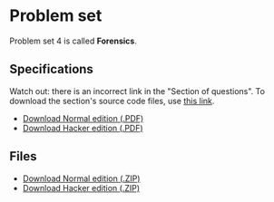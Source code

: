 # Problem set

Problem set 4 is called **Forensics**.

## Specifications

Watch out: there is an incorrect link in the "Section of questions". To
download the section's source code files, use [this link].

[this link]: http://cdn.cs50.net/2012/fall/sections/5/section5.zip

* [Download Normal edition (.PDF)](pset4.pdf)
* [Download Hacker edition (.PDF)](hacker4.pdf)

## Files

* [Download Normal edition (.ZIP)](pset4.zip)
* [Download Hacker edition (.ZIP)](hacker4.zip)